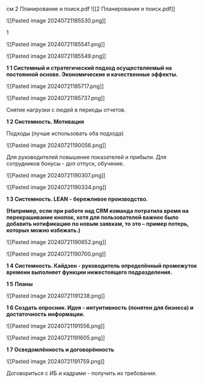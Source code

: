 
см 2 Планирование и поиск.pdf
![[2 Планирование и поиск.pdf]]


![[Pasted image 20240721185530.png]]




1

![[Pasted image 20240721185541.png]]



![[Pasted image 20240721185549.png]]


**1 1 Системный и стратегический подход осуществляемый на постоянной основе. Экономические и качественные эффекты.**



![[Pasted image 20240721185717.png]]



![[Pasted image 20240721185737.png]]



Снятие нагрузки с людей в периоды отчетов.




**1 2  Системность. Мотивация**

Подходы (лучше использовать оба подхода)



![[Pasted image 20240721190056.png]]

Для руководителей повышение показателей и прибыли.
Для сотрудников бонусы - доп отпуск, обучение.




![[Pasted image 20240721190307.png]]



![[Pasted image 20240721190334.png]]


**1 3 Системность. LEAN**  **- бережливое производство.**


**(Например, если при работе над CRM команда потратила время на перекрашивание кнопок, хотя для пользователей важнее было добавить нотификацию по новым заявкам, то это – пример потерь, которых можно избежать.)**



![[Pasted image 20240721190652.png]]


![[Pasted image 20240721190700.png]]



**1 4 Системность. Кайдзен - руководитель определённый промежуток времени выполняет функции нижестоящего подразделения.**


**1 5**  **Планы**



![[Pasted image 20240721191238.png]]


**1 6 Создать опросник. Идея - интуитивность (понятен для бизнеса) и достаточность информации.**

![[Pasted image 20240721191556.png]]





![[Pasted image 20240721191605.png]]



**1 7 Осведомлённость и договорённость**


![[Pasted image 20240721191759.png]]



Договориться с ИБ и кадрами - получить их требования.